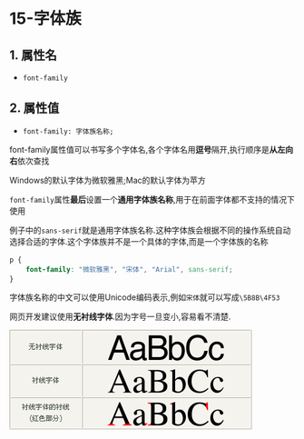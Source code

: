 # 15-字体族

## 1. 属性名

- `font-family`

## 2. 属性值

- `font-family: 字体族名称;`

font-family属性值可以书写多个字体名,各个字体名用**逗号**隔开,执行顺序是**从左向右**依次查找

Windows的默认字体为微软雅黑;Mac的默认字体为苹方

`font-family`属性**最后**设置一个**通用字体族名称**,用于在前面字体都不支持的情况下使用

例子中的`sans-serif`就是通用字体族名称.这种字体族会根据不同的操作系统自动选择合适的字体.这个字体族并不是一个具体的字体,而是一个字体族的名称

```css
p {
    font-family: "微软雅黑", "宋体", "Arial", sans-serif;
}
```

字体族名称的中文可以使用Unicode编码表示,例如`宋体`就可以写成`\5B8B\4F53`

网页开发建议使用**无衬线字体**.因为字号一旦变小,容易看不清楚.

![字体衬线](./img/字体衬线.png)